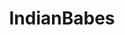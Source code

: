 ---
title: IndianBabes
crosslinks:
- nsfw
- NavelNsfw
- NavelNSFW
- IndianTeens
- AlexaCampbell
- Celebs_img
- Pervertians
- NSFWIAMA
- eyecontact
- indiangirls
- Amateur
- The_Donald
- burstingout
- AsiansGoneWild
- NSFWfashion
- pakihotness
- Alexa_Loren
- Lobo2ffs
- GirlsFinishingTheJob
- MassdropBot
---